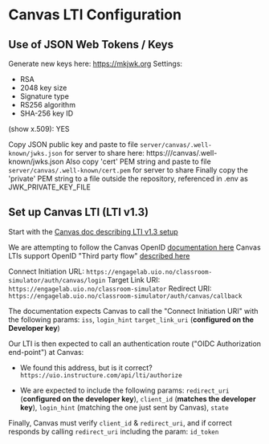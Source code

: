 # Canvas LTI Configuration
## Use of JSON Web Tokens / Keys

Generate new keys here: https://mkjwk.org
Settings:
* RSA
* 2048 key size
* Signature type
* RS256 algorithm
* SHA-256 key ID

(show x.509): YES

Copy JSON public key and paste to file `server/canvas/.well-known/jwks.json` for server to share here: https://<slplusServerAddress>/canvas/.well-known/jwks.json
Also copy 'cert' PEM string and paste to file `server/canvas/.well-known/cert.pem` for server to share
Finally copy the 'private' PEM string to a file outside the repository, referenced in .env as JWK_PRIVATE_KEY_FILE

## Set up Canvas LTI (LTI v1.3)

Start with the [Canvas doc describing LTI v1.3 setup](https://canvas.instructure.com/doc/api/file.oauth.html)

We are attempting to follow the Canvas OpenID [documentation here](https://canvas.instructure.com/doc/api/file.lti_dev_key_config.html)
Canvas LTIs support OpenID "Third party flow" [described here](https://openid.net/specs/openid-connect-core-1_0.html#ThirdPartyInitiatedLogin)

Connect Initiation URL: `https://engagelab.uio.no/classroom-simulator/auth/canvas/login`
Target Link URI:  `https://engagelab.uio.no/classroom-simulator`
Redirect URI: `https://engagelab.uio.no/classroom-simulator/auth/canvas/callback`

The documentation expects Canvas to call the "Connect Initiation URI" with the following params:
   `iss`,
   `login_hint`
   `target_link_uri` (**configured on the Developer key**)

Our LTI is then expected to call an authentication route ("OIDC Authorization end-point") at Canvas:

* We found this address, but is it correct?
   `https://uio.instructure.com/api/lti/authorize`

* We are expected to include the following params:
   `redirect_uri` (**configured on the developer key**),
   `client_id`    (**matches the developer key**),
   `login_hint`   (matching the one just sent by Canvas),
   `state`

Finally, Canvas must verify `client_id` & `redirect_uri`, and if correct responds by calling `redirect_uri` including the param: `id_token`
